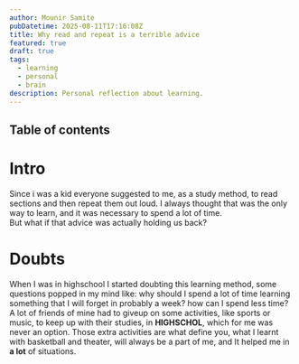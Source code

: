 ```yaml
---
author: Mounir Samite
pubDatetime: 2025-08-11T17:16:08Z
title: Why read and repeat is a terrible advice
featured: true
draft: true
tags:
  - learning
  - personal
  - brain
description: Personal reflection about learning.
---
```


## Table of contents

# Intro
Since i was a kid everyone suggested to me, as a study method, to read sections and then repeat them out loud. I always thought that was the only way to learn, and it was necessary to spend a lot of time. 
<br>
But what if that advice was actually holding us back?

# Doubts
When I was in highschool I started doubting this learning method, some questions popped in my mind like: why should I spend a lot of time learning something that I will forget in probably a week? how can I spend less time?
A lot of friends of mine had to giveup on some activities, like sports or music, to keep up with their studies, in **HIGHSCHOL**, which for me was never an option.
Those extra activities are what define you, what I learnt with basketball and theater, will always be a part of me, and It helped me in **a lot** of situations.